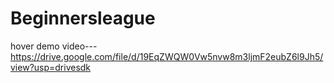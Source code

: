 # Beginnersleague

hover demo video---
https://drive.google.com/file/d/19EqZWQW0Vw5nvw8m3ljmF2eubZ6l9Jh5/view?usp=drivesdk
